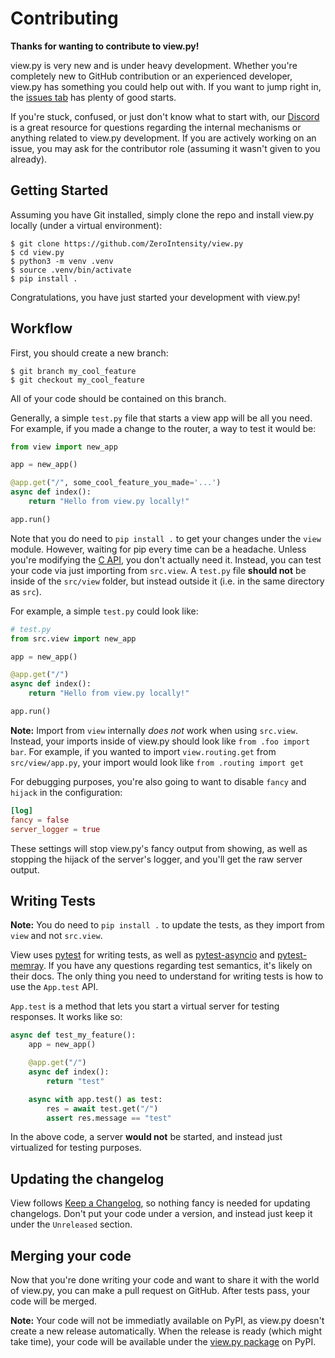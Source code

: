 # Contributing

**Thanks for wanting to contribute to view.py!**

view.py is very new and is under heavy development. Whether you're completely new to GitHub contribution or an experienced developer, view.py has something you could help out with. If you want to jump right in, the [issues tab](https://github.com/ZeroIntensity/view.py/labels/beginner) has plenty of good starts.

If you're stuck, confused, or just don't know what to start with, our [Discord](https://discord.gg/tZAfuWAbm2) is a great resource for questions regarding the internal mechanisms or anything related to view.py development. If you are actively working on an issue, you may ask for the contributor role (assuming it wasn't given to you already).

## Getting Started

Assuming you have Git installed, simply clone the repo and install view.py locally (under a virtual environment):

```
$ git clone https://github.com/ZeroIntensity/view.py
$ cd view.py
$ python3 -m venv .venv
$ source .venv/bin/activate
$ pip install .
```

Congratulations, you have just started your development with view.py!

## Workflow

First, you should create a new branch:

```
$ git branch my_cool_feature
$ git checkout my_cool_feature
```

All of your code should be contained on this branch.

Generally, a simple `test.py` file that starts a view app will be all you need. For example, if you made a change to the router, a way to test it would be:

```py
from view import new_app

app = new_app()

@app.get("/", some_cool_feature_you_made='...')
async def index():
    return "Hello from view.py locally!"

app.run()
```

Note that you do need to `pip install .` to get your changes under the `view` module. However, waiting for pip every time can be a headache. Unless you're modifying the [C API](https://github.com/ZeroIntensity/view.py/tree/master/src/_view), you don't actually need it. Instead, you can test your code via just importing from `src.view`. A `test.py` file **should not** be inside of the `src/view` folder, but instead outside it (i.e. in the same directory as `src`).

For example, a simple `test.py` could look like:

```py
# test.py
from src.view import new_app

app = new_app()

@app.get("/")
async def index():
    return "Hello from view.py locally!"

app.run()
```

**Note:** Import from `view` internally _does not_ work when using `src.view`. Instead, your imports inside of view.py should look like `from .foo import bar`. For example, if you wanted to import `view.routing.get` from `src/view/app.py`, your import would look like `from .routing import get`

For debugging purposes, you're also going to want to disable `fancy` and `hijack` in the configuration:

```toml
[log]
fancy = false
server_logger = true

```

These settings will stop view.py's fancy output from showing, as well as stopping the hijack of the server's logger, and you'll get the raw server output.

## Writing Tests

**Note:** You do need to `pip install .` to update the tests, as they import from `view` and not `src.view`.

View uses [pytest](https://docs.pytest.org/en/8.2.x/) for writing tests, as well as [pytest-asyncio](https://pytest-asyncio.readthedocs.io/en/latest/) and [pytest-memray](https://pytest-memray.readthedocs.io/en/latest/). If you have any questions regarding test semantics, it's likely on their docs. The only thing you need to understand for writing tests is how to use the `App.test` API.

`App.test` is a method that lets you start a virtual server for testing responses. It works like so:

```py
async def test_my_feature():
    app = new_app()

    @app.get("/")
    async def index():
        return "test"

    async with app.test() as test:
        res = await test.get("/")
        assert res.message == "test"
```

In the above code, a server **would not** be started, and instead just virtualized for testing purposes.

## Updating the changelog

View follows [Keep a Changelog](https://keepachangelog.com/en/1.1.0/), so nothing fancy is needed for updating changelogs. Don't put your code under a version, and instead just keep it under the `Unreleased` section.

## Merging your code

Now that you're done writing your code and want to share it with the world of view.py, you can make a pull request on GitHub. After tests pass, your code will be merged.

**Note:** Your code will not be immediatly available on PyPI, as view.py doesn't create a new release automatically. When the release is ready (which might take time), your code will be available under the [view.py package](https://pypi.org/project/view.py) on PyPI.
